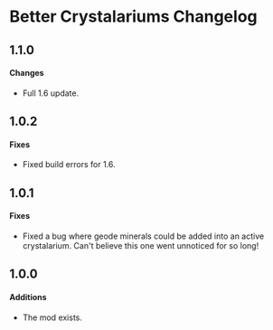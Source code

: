 ﻿# Better Crystalariums Changelog

## 1.1.0
#### Changes
* Full 1.6 update.

## 1.0.2
#### Fixes
* Fixed build errors for 1.6.

## 1.0.1
#### Fixes
* Fixed a bug where geode minerals could be added into an active crystalarium. Can't believe this one went unnoticed for so long!

## 1.0.0
#### Additions
* The mod exists.
